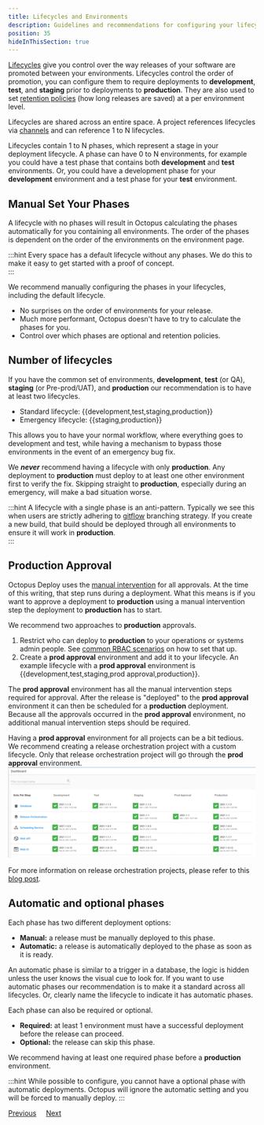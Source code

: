 ```yaml
---
title: Lifecycles and Environments
description: Guidelines and recommendations for configuring your lifecycles to control the flow to your environments
position: 35
hideInThisSection: true
---
```


[Lifecycles](/docs/releases/lifecycles.md) give you control over the way releases of your software are promoted between your environments.  Lifecycles control the order of promotion, you can configure them to require deployments to **development**, **test**, and **staging** prior to deployments to **production**.  They are also used to set [retention policies](/docs/administration/retention-policies/index.md) (how long releases are saved) at a per environment level.

Lifecycles are shared across an entire space.  A project references lifecycles via [channels](/docs/releases/channels.md) and can reference 1 to N lifecycles.

Lifecycles contain 1 to N phases, which represent a stage in your deployment lifecycle.  A phase can have 0 to N environments, for example you could have a test phase that contains both **development** and **test** environments. Or, you could have a development phase for your **development** environment and a test phase for your **test** environment.  

## Manual Set Your Phases

A lifecycle with no phases will result in Octopus calculating the phases automatically for you containing all environments.  The order of the phases is dependent on the order of the environments on the environment page.    

:::hint
Every space has a default lifecycle without any phases.  We do this to make it easy to get started with a proof of concept.   
:::

We recommend manually configuring the phases in your lifecycles, including the default lifecycle.  

- No surprises on the order of environments for your release.
- Much more performant, Octopus doesn't have to try to calculate the phases for you.
- Control over which phases are optional and retention policies.

## Number of lifecycles

If you have the common set of environments, **development**, **test** (or QA), **staging** (or Pre-prod/UAT), and **production** our recommendation is to have at least two lifecycles.

- Standard lifecycle: {{development,test,staging,production}}
- Emergency lifecycle: {{staging,production}}

This allows you to have your normal workflow, where everything goes to development and test, while having a mechanism to bypass those environments in the event of an emergency bug fix.  

We **_never_** recommend having a lifecycle with only **production**.  Any deployment to **production** must deploy to at least one other environment first to verify the fix.  Skipping straight to **production**, especially during an emergency, will make a bad situation worse.

:::hint
A lifecycle with a single phase is an anti-pattern.  Typically we see this when users are strictly adhering to [gitflow](https://www.atlassian.com/git/tutorials/comparing-workflows/gitflow-workflow) branching strategy.  If you create a new build, that build should be deployed through all environments to ensure it will work in **production**.  
:::

## Production Approval

Octopus Deploy uses the [manual intervention](docs/projects/built-in-step-templates/manual-intervention-and-approvals.md) for all approvals.  At the time of this writing, that step runs during a deployment.  What this means is if you want to approve a deployment to **production** using a manual intervention step the deployment to **production** has to start.

We recommend two approaches to **production** approvals.

1. Restrict who can deploy to **production** to your operations or systems admin people.  See [common RBAC scenarios](/docs/getting-started/best-practices/users-roles-and-teams.md) on how to set that up.
2. Create a **prod approval** environment and add it to your lifecycle.  An example lifecycle with a **prod approval** environment is {{development,test,staging,prod approval,production}}.

The **prod approval** environment has all the manual intervention steps required for approval.  After the release is "deployed" to the  **prod approval** environment it can then be scheduled for a **production** deployment.  Because all the approvals occurred in the **prod approval** environment, no additional manual intervention steps should be required.

Having a **prod approval** environment for all projects can be a bit tedious.  We recommend creating a release orchestration project with a custom lifecycle.  Only that release orchestration project will go through the **prod approval** environment.
![project and project groups](images/projects-and-project-groups.png)

For more information on release orchestration projects, please refer to this [blog post](https://octopus.com/blog/release-management-with-octopus).

## Automatic and optional phases

Each phase has two different deployment options:

- **Manual:** a release must be manually deployed to this phase.
- **Automatic:** a release is automatically deployed to the phase as soon as it is ready.

An automatic phase is similar to a trigger in a database, the logic is hidden unless the user knows the visual cue to look for.  If you want to use automatic phases our recommendation is to make it a standard across all lifecycles.  Or, clearly name the lifecycle to indicate it has automatic phases.  

Each phase can also be required or optional.  

- **Required:** at least 1 environment must have a successful deployment before the release can proceed.
- **Optional:** the release can skip this phase.

We recommend having at least one required phase before a **production** environment.

:::hint
While possible to configure, you cannot have a optional phase with automatic deployments.  Octopus will ignore the automatic setting and you will be forced to manually deploy.
:::

<span><a class="btn btn-secondary" href="/docs/getting-started/best-practices/environments-and-deployment-targets">Previous</a></span>&nbsp;&nbsp;&nbsp;&nbsp;&nbsp;<span><a class="btn btn-success" href="/docs/getting-started/best-practices/worker-configuration">Next</a></span>